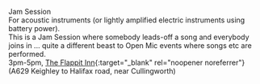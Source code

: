<span class="activity">Jam Session</span><br>
For acoustic instruments (or lightly amplified electric instruments using battery power).<br>
This is a Jam Session where somebody leads-off a song and everybody joins in ... quite a different beast to Open Mic events where songs etc are performed.<br>
3pm-5pm, [The Flappit Inn](https://theflappit.com/){:target="_blank" rel="noopener noreferrer"} (A629 Keighley to Halifax road, near Cullingworth)<br>
